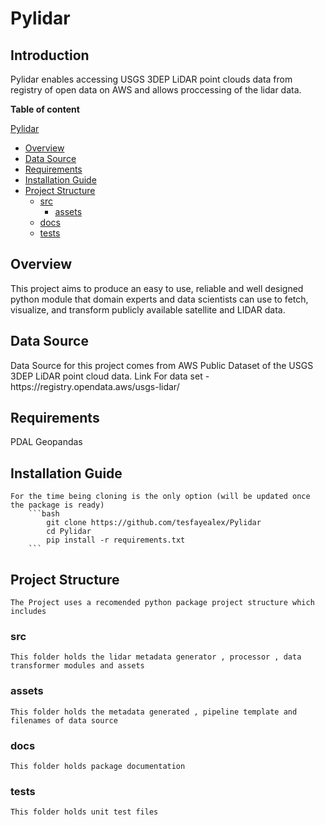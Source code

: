 # Pylidar

## Introduction

<p>
 Pylidar enables accessing USGS 3DEP LiDAR point clouds data from registry of open data on AWS and allows proccessing of the lidar data.
</p>


**Table of content**

 [Pylidar](#Pylidar)
  - [Overview](#overview)
  - [Data Source](#data-Source)
  - [Requirements](#requirements)
  - [Installation Guide](#installation-guide)
  - [Project Structure](#project-structure)
    - [src](#src)
        - [assets](#assets)
    - [docs](#docs)
    - [tests](#tests)


## Overview

<p>
This project aims to produce an easy to use, reliable and well designed python module that domain experts and data scientists can use to fetch, visualize, and transform publicly available satellite and LIDAR data.
</p>

## Data Source
<p>
Data Source for this project comes from AWS Public Dataset of the USGS 3DEP LiDAR point cloud data.
Link For data set - https://registry.opendata.aws/usgs-lidar/
</p>

## Requirements
<p>
 PDAL
 Geopandas
</p>

## Installation Guide

    For the time being cloning is the only option (will be updated once the package is ready) 
        ```bash
            git clone https://github.com/tesfayealex/Pylidar
            cd Pylidar
            pip install -r requirements.txt
        ```
  
## Project Structure
    The Project uses a recomended python package project structure which includes

### src 
    This folder holds the lidar metadata generator , processor , data transformer modules and assets
### assets
    This folder holds the metadata generated , pipeline template and filenames of data source
### docs 
    This folder holds package documentation
### tests
    This folder holds unit test files
